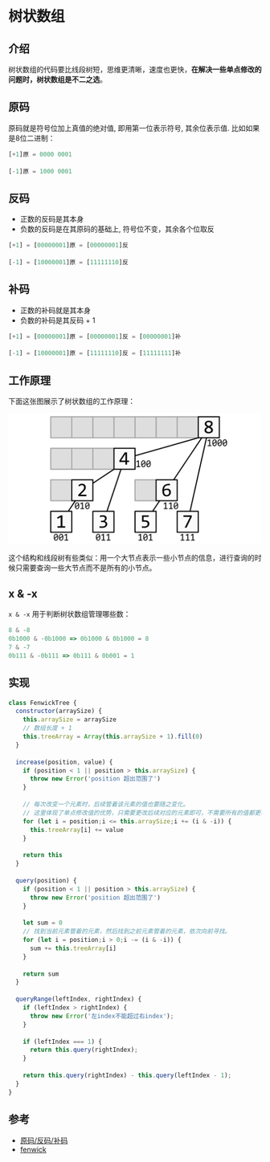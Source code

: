 # 树状数组

## 介绍

树状数组的代码要比线段树短，思维更清晰，速度也更快，**在解决一些单点修改的问题时，树状数组是不二之选**。

## 原码

原码就是符号位加上真值的绝对值, 即用第一位表示符号, 其余位表示值. 比如如果是8位二进制：

```javascript
[+1]原 = 0000 0001

[-1]原 = 1000 0001
```

## 反码

- 正数的反码是其本身
- 负数的反码是在其原码的基础上, 符号位不变，其余各个位取反

```javascript
[+1] = [00000001]原 = [00000001]反

[-1] = [10000001]原 = [11111110]反
```

## 补码

- 正数的补码就是其本身
- 负数的补码是其反码 + 1

```javascript
[+1] = [00000001]原 = [00000001]反 = [00000001]补

[-1] = [10000001]原 = [11111110]反 = [11111111]补
```

## 工作原理

下面这张图展示了树状数组的工作原理：

![img](./imgs/fenwick.png)

这个结构和线段树有些类似：用一个大节点表示一些小节点的信息，进行查询的时候只需要查询一些大节点而不是所有的小节点。

## x & -x

`x & -x` 用于判断树状数组管理哪些数：

```javascript
8 & -8
0b1000 & -0b1000 => 0b1000 & 0b1000 = 8 
7 & -7
0b111 & -0b111 => 0b111 & 0b001 = 1
```

## 实现

```javascript
class FenwickTree {
  constructor(arraySize) {
    this.arraySize = arraySize
    // 数组长度 + 1
    this.treeArray = Array(this.arraySize + 1).fill(0)
  }

  increase(position, value) {
    if (position < 1 || position > this.arraySize) {
      throw new Error('position 超出范围了')
    }

    // 每次改变一个元素时，后续管着该元素的值也要随之变化。
    // 这里体现了单点修改值的优势，只需要更改后续对应的元素即可，不需要所有的值都更改。
    for (let i = position;i <= this.arraySize;i += (i & -i)) {
      this.treeArray[i] += value
    }

    return this
  }

  query(position) {
    if (position < 1 || position > this.arraySize) {
      throw new Error('position 超出范围了')
    }

    let sum = 0
    // 找到当前元素管着的元素，然后找到之前元素管着的元素，依次向前寻找。
    for (let i = position;i > 0;i -= (i & -i)) {
      sum += this.treeArray[i]
    }

    return sum
  }

  queryRange(leftIndex, rightIndex) {
    if (leftIndex > rightIndex) {
      throw new Error('左index不能超过右index');
    }

    if (leftIndex === 1) {
      return this.query(rightIndex);
    }

    return this.query(rightIndex) - this.query(leftIndex - 1);
  }
}
```

## 参考

- [原码/反码/补码](https://www.cnblogs.com/zhangziqiu/archive/2011/03/30/computercode.html)
- [fenwick](https://oi-wiki.org/ds/fenwick/)